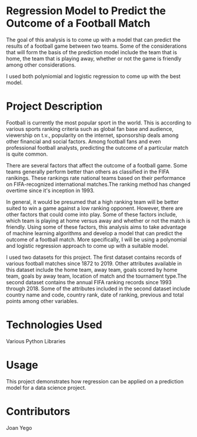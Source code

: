 # Regression Model to Predict the Outcome of a Football Match

The goal of this analysis is to come up with a model that can predict the results of a football game between two teams. Some of the considerations that will form the basis of the prediction model include the team that is home, the team that is playing away, whether or not the game is friendly among other considerations.

I used both polyniomial and logistic regression to come up with the best model.

# Project Description

Football is currently the most popular sport in the world. This is according to various sports ranking criteria such as global fan base and audience, viewership on t.v., popularity on the internet, sponsorship deals among other financial and social factors. Among football fans and even professional football analysts, predicting the outcome of a particular match is quite common.

There are several factors that affect the outcome of a football game. Some teams generally perform better than others as classified in the FIFA ranikings. These rankings rate national teams based on their performance on FIFA-recognized international matches.The ranking method has changed overtime since it's inception in 1993.

In general, it would be presumed that a high ranking team will be better suited to win a game against a low ranking opponent. However, there are other factors that could come into play. Some of these factors include, which team is playing at home versus away and whether or not the match is friendly. Using some of these factors, this analysis aims to take advantage of machine learning algorithms and develop a model that can predict the outcome of a football match. More specifically, I will be using a polynomial and logistic regression approach to come up with a suitable model.

I used two datasets for this project. The first dataset contains records of various football matches since 1872 to 2019. Other attributes available in this dataset include the home team, away team, goals scored by home team, goals by away team, location of match and the tournament type.The second dataset contains the annual FIFA ranking records since 1993 through 2018. Some of the attributes included in the second dataset include country name and code, country rank, date of ranking, previous and total points among other variables.


# Technologies Used

Various Python Libraries

# Usage

This project demonstrates how regression can be applied on a prediction model for a data science project.

# Contributors

Joan Yego
